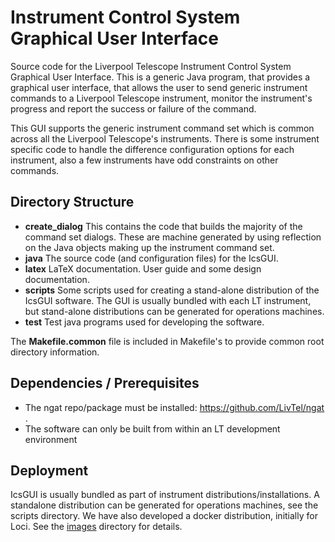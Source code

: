 # Instrument Control System Graphical User Interface

Source code for the Liverpool Telescope Instrument Control System Graphical User Interface. This is a generic
Java program, that provides a graphical user interface, that allows the user to send generic instrument commands to a Liverpool Telescope instrument, monitor the instrument's progress and report the success or failure of the command.

This GUI supports the generic instrument command set which is common across all the Liverpool Telescope's instruments. There is some instrument specific code to handle the difference configuration options for each instrument, also a few instruments have odd constraints on other commands.

## Directory Structure

* **create_dialog** This contains the code that builds the majority of the command set dialogs. These are machine generated by using reflection on the Java objects making up the instrument command set.
* **java** The source code (and configuration files) for the IcsGUI.
* **latex** LaTeX documentation. User guide and some design documentation.
* **scripts** Some scripts used for creating a stand-alone distribution of the IcsGUI software. The GUI is usually bundled with each LT instrument, but stand-alone distributions can be generated for operations machines.
* **test** Test java programs used for developing the software.

The **Makefile.common** file is included in Makefile's to provide common root directory information.

## Dependencies / Prerequisites

* The ngat repo/package must be installed: https://github.com/LivTel/ngat .
* The software can only be built from within an LT development environment

## Deployment

IcsGUI is usually bundled as part of instrument distributions/installations. A standalone distribution can be generated for operations machines, see the scripts directory. We have also developed a docker distribution, initially for Loci. See the [images](images) directory for details.
